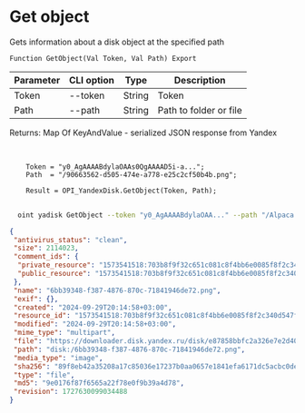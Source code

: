 ﻿---
sidebar_position: 3
---

# Get object
 Gets information about a disk object at the specified path



`Function GetObject(Val Token, Val Path) Export`

  | Parameter | CLI option | Type | Description |
  |-|-|-|-|
  | Token | --token | String | Token |
  | Path | --path | String | Path to folder or file |

  
  Returns:  Map Of KeyAndValue - serialized JSON response from Yandex

<br/>




```bsl title="Code example"
    Token = "y0_AgAAAABdylaOAAs0QgAAAAD5i-a...";
    Path  = "/90663562-d505-474e-a778-e25c2cf50b4b.png";

    Result = OPI_YandexDisk.GetObject(Token, Path);
```



```sh title="CLI command example"
    
  oint yadisk GetObject --token "y0_AgAAAABdylaOAA..." --path "/Alpaca.png"

```

```json title="Result"
{
 "antivirus_status": "clean",
 "size": 2114023,
 "comment_ids": {
  "private_resource": "1573541518:703b8f9f32c651c081c8f4bb6e0085f8f2c340d547f40561dbead6375e8192be",
  "public_resource": "1573541518:703b8f9f32c651c081c8f4bb6e0085f8f2c340d547f40561dbead6375e8192be"
 },
 "name": "6bb39348-f387-4876-870c-71841946de72.png",
 "exif": {},
 "created": "2024-09-29T20:14:58+03:00",
 "resource_id": "1573541518:703b8f9f32c651c081c8f4bb6e0085f8f2c340d547f40561dbead6375e8192be",
 "modified": "2024-09-29T20:14:58+03:00",
 "mime_type": "multipart",
 "file": "https://downloader.disk.yandex.ru/disk/e87858bbfc2a326e7e2d400b10dc3f709ea45e96a82f1cc01f66885fc3140ee7/66f9c356/gwThwhLBKYvLhQCNnqAHitgh7RxvnVWi1SvVfyfUwXaLN9Z2UqAZdj2x7rzFUiVqAHIuw7FTWvjJYqGS3oaEkw%3D%3D?uid=1573541518&filename=6bb39348-f387-4876-870c-71841946de72.png&disposition=attachment&hash=&limit=0&content_type=multipart&owner_uid=1573541518&fsize=2114023&hid=03d7263840468e281bd0b238a26e7d0d&media_type=image&tknv=v2&etag=9e0176f87f6565a22f78e0f9b39a4d78",
 "path": "disk:/6bb39348-f387-4876-870c-71841946de72.png",
 "media_type": "image",
 "sha256": "89f8eb42a35208a17c85036e17237b0aa0657e1841efa6171dc5acbc0dea9e18",
 "type": "file",
 "md5": "9e0176f87f6565a22f78e0f9b39a4d78",
 "revision": 1727630099034488
}
```
